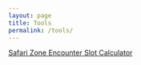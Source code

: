 ```yaml
---
layout: page
title: Tools
permalink: /tools/
---
```


[Safari Zone Encounter Slot Calculator](/tools/safari-zone-calc/index.html)